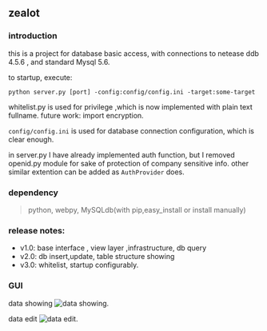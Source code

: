 ## zealot

### introduction
this is a project for database basic access, with connections to netease ddb 4.5.6 , and standard Mysql 5.6.

to startup, execute: 
```
python server.py [port] -config:config/config.ini -target:some-target
```
whitelist.py is used for privilege ,which is now implemented with plain text fullname. future work: import encryption.

`config/config.ini` is used for database connection configuration, which is clear enough.  

in server.py I have already implemented auth function, but I removed openid.py module for sake of protection of company sensitive info. other similar extention can be added as `AuthProvider` does.

### dependency
> python, webpy, MySQLdb(with pip,easy_install or install manually)

### release notes:
- v1.0:  base interface , view layer ,infrastructure, db query
- v2.0:  db insert,update, table structure showing
- v3.0:  whitelist, startup configurably.

### GUI
data showing
![data showing](http://www.pyhero.com/image_store/zealot1.png).

data edit
![data edit](http://www.pyhero.com/image_store/zealot2.png).



